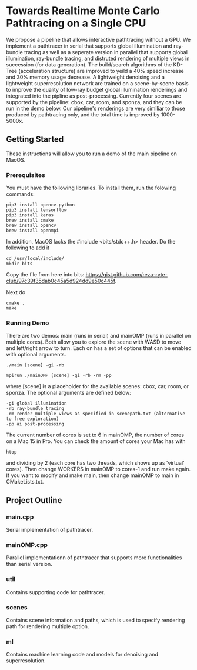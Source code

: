 # Towards Realtime Monte Carlo Pathtracing on a Single CPU
We propose a pipeline that allows interactive pathtracing without a GPU. We implement a pathtracer in serial that supports global illumination and ray-bundle tracing as well as a seperate version in parallel that supports global illumination, ray-bundle tracing, and distruted rendering of multiple views in succession (for data generation). The build/search algorithms of the KD-Tree (acceleration structure) are improved to yeild a 40% speed increase and 30% memory usage decrease. A lightweight denoising and a lightweight superresolution network are trained on a scene-by-scene basis to improve the quality of low-ray budget global illumination renderings and integrated into the pipline as post-processing. Currently four scenes are supported by the pipeline: cbox, car, room, and sponza, and they can be run in the demo below. Our pipeline's renderings are very similiar to those produced by pathtracing only, and the total time is improved by 1000-5000x.


## Getting Started

These instructions will allow you to run a demo of the main pipeline on MacOS.

### Prerequisites

You must have the following libraries. To install them, run the folowing commands:

```
pip3 install opencv-python
pip3 install tensorflow
pip3 install keras
brew install cmake
brew install opencv
brew install openmpi
```

In addition, MacOS lacks the #include <bits/stdc++.h> header. Do the following to add it

```
cd /usr/local/include/
mkdir bits
```
Copy the file from here into bits: https://gist.github.com/reza-ryte-club/97c39f35dab0c45a5d924dd9e50c445f.

Next do
```
cmake .
make
```

### Running Demo
There are two demos: main (runs in serial) and mainOMP (runs in parallel on multiple cores). Both allow you to explore the scene with WASD to move and left/right arrow to turn. Each on has a set of options that can be enabled with optional arguments.

```
./main [scene] -gi -rb
```
```
mpirun ./mainOMP [scene] -gi -rb -rm -pp
```

where [scene] is a placeholder for the available scenes: cbox, car, room, or sponza. The optional arguments are defined below:

```
-gi global illumination
-rb ray-bundle tracing
-rm render multiple views as specified in scenepath.txt (alternative to free exploration)
-pp ai post-processing
```

The current number of cores is set to 6 in mainOMP, the number of cores on a Mac 15 in Pro. You can check the amount of cores your Mac has with

```
htop
```

and dividing by 2 (each core has two threads, which shows up as 'virtual' cores). Then change WORKERS in mainOMP to cores-1 and run make again. If you want to modify and make main, then change mainOMP to main in CMakeLists.txt.

## Project Outline

### main.cpp
Serial implementation of pathtracer. 

### mainOMP.cpp
Parallel implementationn of pathtracer that supports more functionalities than serial version.

### util
Contains supporting code for pathtracer.

### scenes
Contains scene information and paths, which is used to specify rendering path for rendering multiple option. 

### ml
Contains machine learning code and models for denoising and superresolution.


